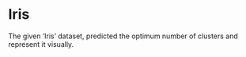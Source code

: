 # Iris
The given ‘Iris’ dataset, predicted the optimum number of clusters and represent it visually.
